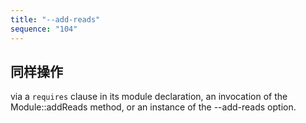 ```yaml
---
title: "--add-reads"
sequence: "104"
---
```


## 同样操作

via a `requires` clause in its module declaration, an invocation of the Module::addReads method, or an instance of the --add-reads option.


